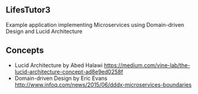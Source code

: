 ## LifesTutor3

Example application implementing Microservices using Domain-driven Design and Lucid Architecture

## Concepts
-  Lucid Architecture by Abed Halawi https://medium.com/vine-lab/the-lucid-architecture-concept-ad8e9ed0258f
-  Domain-driven Design by Eric Evans http://www.infoq.com/news/2015/06/dddx-microservices-boundaries
